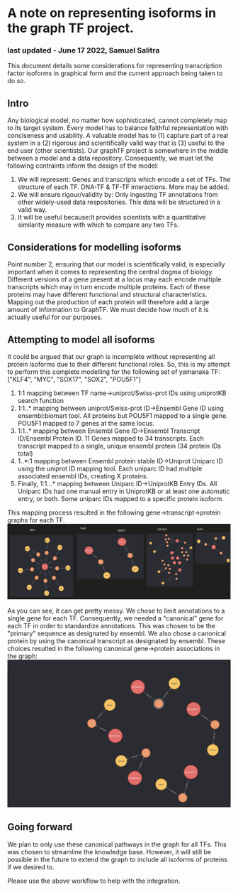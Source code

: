 # A note on representing isoforms in the graph TF project.
### last updated - June 17 2022, Samuel Salitra
This document details some considerations for representing transcription factor isoforms in graphical form and the current approach being taken to do so. 

## Intro
Any biological model, no matter how sophisticated, cannot completely map to its target system. Every model has to balance faithful representation with conciseness and usability. A valuable model has to (1) capture part of a real system in a (2) rigorous and scientifically valid way that is (3) useful to the end user (other scientists). Our graphTF project is somewhere in the middle between a model and a data repository. Consequently, we must let the following contraints inform the design of the model:
  1. We will represent: Genes and transcripts which encode a set of TFs. The structure of each TF. DNA-TF & TF-TF interactions. More may be added.
  2. We will ensure rigour/validity by: Only ingesting TF annotations from other widely-used data respositories. This data will be structured in a valid way.
  3. It will be useful because:It provides scientists with a quantitative similarity measure with which to compare any two TFs.

## Considerations for modelling isoforms
Point number 2, ensuring that our model is scientifically valid, is especially important when it comes to representing the central dogma of biology. Different versions of a gene present at a locus may each encode multiple transcripts which may in turn encode multiple proteins. Each of these proteins may have different functional and structural characteristics. Mapping out the production of each protein will therefore add a large amount of information to GraphTF. We must decide how much of it is actually useful for our purposes.

## Attempting to model all isoforms
It could be argued that our graph is incomplete without representing all protein isoforms due to their different functional roles. So, this is my attempt to perform this complete modelling for the following set of yamanaka TF: ["KLF4", "MYC", "SOX17", "SOX2", "POU5F1"]

1. 1:1 mapping between TF name->uniprot/Swiss-prot IDs using uniprotKB search function
2. 1:1..* mapping between uniprot/Swiss-prot ID->Ensembl Gene ID using ensembl:biomart tool. All proteins but POU5F1 mapped to a single gene. POU5F1 mapped to 7 genes at the same locus.
3. 1:1..* mapping between Ensembl Gene ID->Ensembl Transcript ID/Ensembl Protein ID. 11 Genes mapped to 34 transcripts. Each transcript mapped to a single, unique ensembl protein (34 protein IDs total)
4. 1..*:1 mapping between Ensembl protein stable ID->Uniprot Uniparc ID using the uniprot ID mapping tool. Each uniparc ID had multiple associated ensembl IDs, creating X proteins.
5. Finally, 1:1...* mapping between Uniparc ID->UniprotKB Entry IDs. All Uniparc IDs had one manual entry in UniprotKB or at least one automatic entry, or both. Some uniparc IDs mapped to a specific protein isoform.

This mapping process resulted in the following gene->transcript->protein graphs for each TF.
![image](images/Screen%20Shot%202022-06-17%20at%202.34.23%20PM.png)

As you can see, it can get pretty messy. We chose to limit annotations to a single gene for each TF. Consequently, we needed a "canonical" gene for each TF in order to standardize annotations. This was chosen to be the "primary" sequence as designated by ensembl. We also chose a canonical protein by using the canonical transcript as designated by ensembl. These choices resulted in the following canonical gene->protein associations in the graph:
![image](images/canonical_pathways.png)

## Going forward
We plan to only use these canonical pathways in the graph for all TFs. This was chosen to streamline the knowledge base. However, it will still be possible in the future to extend the graph to include all isoforms of proteins if we desired to. 

Please use the above workflow to help with the integration.
